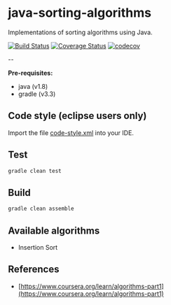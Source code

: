 # java-sorting-algorithms
Implementations of sorting algorithms using Java.

[![Build Status](https://travis-ci.org/marioluan/java-sorting-algorithms.svg?branch=master)](https://travis-ci.org/marioluan/java-sorting-algorithms)
[![Coverage Status](https://coveralls.io/repos/github/marioluan/java-sorting-algorithms/badge.svg?branch=master)](https://coveralls.io/github/marioluan/java-sorting-algorithms?branch=master)
[![codecov](https://codecov.io/gh/marioluan/java-sorting-algorithms/branch/master/graph/badge.svg)](https://codecov.io/gh/marioluan/java-sorting-algorithms)


--

**Pre-requisites:**
- java (v1.8)
- gradle (v3.3)

## Code style (eclipse users only)
Import the file [code-style.xml](code-style.xml) into your IDE.

## Test
```bash
gradle clean test
```

## Build
```bash
gradle clean assemble
```

## Available algorithms
- Insertion Sort

## References
- [https://www.coursera.org/learn/algorithms-part1](https://www.coursera.org/learn/algorithms-part1)